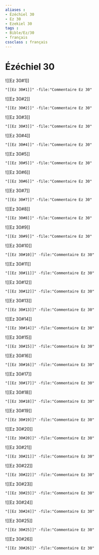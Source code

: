 ```yaml
---
aliases : 
- Ézéchiel 30
- Ez 30
- Ezekiel 30
tags : 
- Bible/Ez/30
- français
cssclass : français
---
```


# Ézéchiel 30

![[Ez 30#1]]

```query
"[[Ez 30#1]]" -file:"Commentaire Ez 30"
```

![[Ez 30#2]]

```query
"[[Ez 30#2]]" -file:"Commentaire Ez 30"
```

![[Ez 30#3]]

```query
"[[Ez 30#3]]" -file:"Commentaire Ez 30"
```

![[Ez 30#4]]

```query
"[[Ez 30#4]]" -file:"Commentaire Ez 30"
```

![[Ez 30#5]]

```query
"[[Ez 30#5]]" -file:"Commentaire Ez 30"
```

![[Ez 30#6]]

```query
"[[Ez 30#6]]" -file:"Commentaire Ez 30"
```

![[Ez 30#7]]

```query
"[[Ez 30#7]]" -file:"Commentaire Ez 30"
```

![[Ez 30#8]]

```query
"[[Ez 30#8]]" -file:"Commentaire Ez 30"
```

![[Ez 30#9]]

```query
"[[Ez 30#9]]" -file:"Commentaire Ez 30"
```

![[Ez 30#10]]

```query
"[[Ez 30#10]]" -file:"Commentaire Ez 30"
```

![[Ez 30#11]]

```query
"[[Ez 30#11]]" -file:"Commentaire Ez 30"
```

![[Ez 30#12]]

```query
"[[Ez 30#12]]" -file:"Commentaire Ez 30"
```

![[Ez 30#13]]

```query
"[[Ez 30#13]]" -file:"Commentaire Ez 30"
```

![[Ez 30#14]]

```query
"[[Ez 30#14]]" -file:"Commentaire Ez 30"
```

![[Ez 30#15]]

```query
"[[Ez 30#15]]" -file:"Commentaire Ez 30"
```

![[Ez 30#16]]

```query
"[[Ez 30#16]]" -file:"Commentaire Ez 30"
```

![[Ez 30#17]]

```query
"[[Ez 30#17]]" -file:"Commentaire Ez 30"
```

![[Ez 30#18]]

```query
"[[Ez 30#18]]" -file:"Commentaire Ez 30"
```

![[Ez 30#19]]

```query
"[[Ez 30#19]]" -file:"Commentaire Ez 30"
```

![[Ez 30#20]]

```query
"[[Ez 30#20]]" -file:"Commentaire Ez 30"
```

![[Ez 30#21]]

```query
"[[Ez 30#21]]" -file:"Commentaire Ez 30"
```

![[Ez 30#22]]

```query
"[[Ez 30#22]]" -file:"Commentaire Ez 30"
```

![[Ez 30#23]]

```query
"[[Ez 30#23]]" -file:"Commentaire Ez 30"
```

![[Ez 30#24]]

```query
"[[Ez 30#24]]" -file:"Commentaire Ez 30"
```

![[Ez 30#25]]

```query
"[[Ez 30#25]]" -file:"Commentaire Ez 30"
```

![[Ez 30#26]]

```query
"[[Ez 30#26]]" -file:"Commentaire Ez 30"
```

